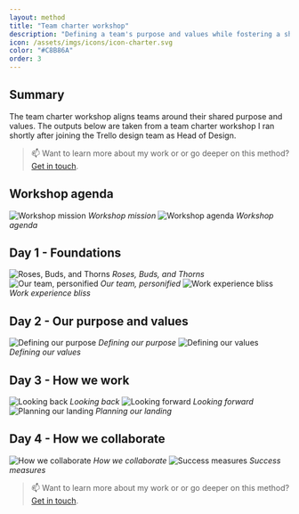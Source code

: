 ```yaml
---
layout: method
title: "Team charter workshop"
description: "Defining a team's purpose and values while fostering a shared understanding and sense of connection."
icon: /assets/imgs/icons/icon-charter.svg
color: "#C8B86A"
order: 3
---
```

## Summary

The team charter workshop aligns teams around their shared purpose and values. The outputs below are taken from a team charter workshop I ran shortly after joining the Trello design team as Head of Design.

> 📫 Want to learn more about my work or or go deeper on this method? <a href="https://linkedin.com/in/liamgreig">Get in touch</a>.

## Workshop agenda

![Workshop mission](/assets/work/charter-workshop/01.png)
*Workshop mission*
![Workshop agenda](/assets/work/charter-workshop/02.png)
*Workshop agenda*

## Day 1 - Foundations

![Roses, Buds, and Thorns](/assets/work/charter-workshop/03.png)
*Roses, Buds, and Thorns*
![Our team, personified](/assets/work/charter-workshop/04.png)
*Our team, personified*
![Work experience bliss](/assets/work/charter-workshop/05.png)
*Work experience bliss*

## Day 2 - Our purpose and values
![Defining our purpose](/assets/work/charter-workshop/06.png)
*Defining our purpose*
![Defining our values](/assets/work/charter-workshop/07.png)
*Defining our values*

## Day 3 - How we work
![Looking back](/assets/work/charter-workshop/08.png)
*Looking back*
![Looking forward](/assets/work/charter-workshop/09.png)
*Looking forward*
![Planning our landing](/assets/work/charter-workshop/10.png)
*Planning our landing*

## Day 4 - How we collaborate
![How we collaborate](/assets/work/charter-workshop/11.png)
*How we collaborate*
![Success measures](/assets/work/charter-workshop/12.png)
*Success measures*

> 📫 Want to learn more about my work or or go deeper on this method? <a href="https://linkedin.com/in/liamgreig">Get in touch</a>.


